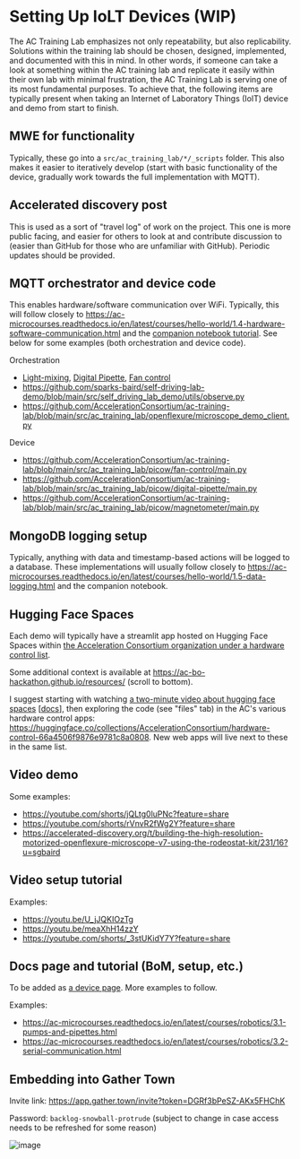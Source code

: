 # Setting Up IoLT Devices (WIP)

<!-- This document provides comprehensive instructions for setting up new IoLT devices, including documentation and demo for each device. Follow the steps below to ensure proper setup and configuration. -->

The AC Training Lab emphasizes not only repeatability, but also replicability. Solutions within the training lab should be chosen, designed, implemented, and documented with this in mind. In other words, if someone can take a look at something within the AC training lab and replicate it easily within their own lab with minimal frustration, the AC Training Lab is serving one of its most fundamental purposes. To achieve that, the following items are typically present when taking an Internet of Laboratory Things (IolT) device and demo from start to finish.

## MWE for functionality

Typically, these go into a `src/ac_training_lab/*/_scripts` folder. This also makes it easier to iteratively develop (start with basic functionality of the device, gradually work towards the full implementation with MQTT).

## Accelerated discovery post

This is used as a sort of "travel log" of work on the project. This one is more public facing, and easier for others to look at and contribute discussion to (easier than GitHub for those who are unfamiliar with GitHub). Periodic updates should be provided.

## MQTT orchestrator and device code

This enables hardware/software communication over WiFi. Typically, this will follow closely to https://ac-microcourses.readthedocs.io/en/latest/courses/hello-world/1.4-hardware-software-communication.html and the [companion notebook tutorial](https://ac-microcourses.readthedocs.io/en/latest/courses/hello-world/1.4.1-onboard-led-temp.html). See below for some examples (both orchestration and device code).

Orchestration
- [Light-mixing](https://huggingface.co/spaces/AccelerationConsortium/light-mixing/blob/main/app.py), [Digital Pipette](https://huggingface.co/spaces/AccelerationConsortium/digital-pipette/blob/main/app.py), [Fan control](https://huggingface.co/spaces/AccelerationConsortium/fan-control/blob/main/app.py)
- https://github.com/sparks-baird/self-driving-lab-demo/blob/main/src/self_driving_lab_demo/utils/observe.py
- https://github.com/AccelerationConsortium/ac-training-lab/blob/main/src/ac_training_lab/openflexure/microscope_demo_client.py

Device
- https://github.com/AccelerationConsortium/ac-training-lab/blob/main/src/ac_training_lab/picow/fan-control/main.py
- https://github.com/AccelerationConsortium/ac-training-lab/blob/main/src/ac_training_lab/picow/digital-pipette/main.py
- https://github.com/AccelerationConsortium/ac-training-lab/blob/main/src/ac_training_lab/picow/magnetometer/main.py

## MongoDB logging setup

Typically, anything with data and timestamp-based actions will be logged to a database. These implementations will usually follow closely to https://ac-microcourses.readthedocs.io/en/latest/courses/hello-world/1.5-data-logging.html and the companion notebook.

## Hugging Face Spaces

Each demo will typically have a streamlit app hosted on Hugging Face Spaces within [the Acceleration Consortium organization under a hardware control list](https://huggingface.co/collections/AccelerationConsortium/hardware-control-66a4506f9876e9781c8a0808).

Some additional context is available at https://ac-bo-hackathon.github.io/resources/ (scroll to bottom).

I suggest starting with watching [a two-minute video about hugging face spaces](https://youtu.be/3bSVKNKb_PY?si=3qAScm2xfjNy1vrN) [[docs](https://hf.co/docs/hub/spaces)], then exploring the code (see "files" tab) in the AC's various hardware control apps: https://huggingface.co/collections/AccelerationConsortium/hardware-control-66a4506f9876e9781c8a0808. New web apps will live next to these in the same list.

## Video demo

Some examples:
- https://youtube.com/shorts/jQLtg0luPNc?feature=share
- https://youtube.com/shorts/rVnvR2fWg2Y?feature=share
- https://accelerated-discovery.org/t/building-the-high-resolution-motorized-openflexure-microscope-v7-using-the-rodeostat-kit/231/16?u=sgbaird

## Video setup tutorial

Examples:
- https://youtu.be/U_jJQKIOzTg
- https://youtu.be/meaXhH14zzY
- https://youtube.com/shorts/_3stUKidY7Y?feature=share

## Docs page and tutorial (BoM, setup, etc.)

To be added as [a device page](https://github.com/AccelerationConsortium/ac-training-lab/tree/main/docs/devices). More examples to follow.

Examples:
- https://ac-microcourses.readthedocs.io/en/latest/courses/robotics/3.1-pumps-and-pipettes.html
- https://ac-microcourses.readthedocs.io/en/latest/courses/robotics/3.2-serial-communication.html

## Embedding into Gather Town

Invite link: https://app.gather.town/invite?token=DGRf3bPeSZ-AKx5FHChK

Password: `backlog-snowball-protrude` (subject to change in case access needs to be refreshed for some reason)

![image](https://github.com/user-attachments/assets/0fade265-76f1-471d-a202-ad8c7ae847c1)
